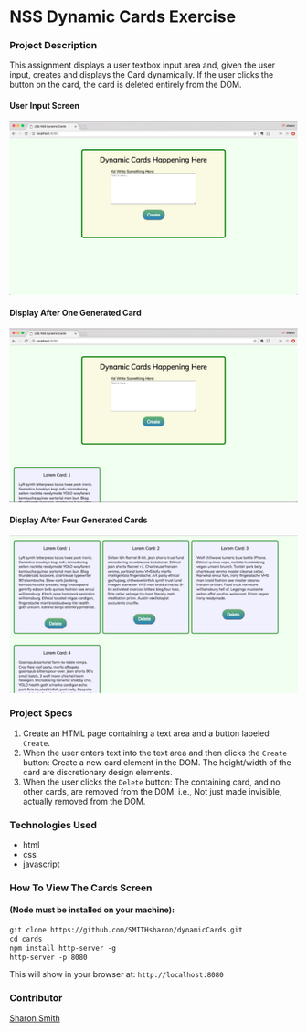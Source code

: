 # NSS Dynamic Cards Exercise

### Project Description 
This assignment displays a user textbox input area and, given the user input, creates and displays the Card dynamically. If the user clicks the <Delete> button on the card, the card is deleted entirely from the DOM.
#### User Input Screen
![Dynamic Cards User Input Screen](https://raw.githubusercontent.com/SMITHsharon/dynamicCards/master/Dynamic%20Cards%20User%201%20Input%20Screen.png)


#### Display After One Generated Card
![Dynamic Cards (2) After One Card Has Been Generated](https://raw.githubusercontent.com/SMITHsharon/dynamicCards/master/Dynamic%20Cards%202%20Output%20One%20Card.png)


#### Display After Four Generated Cards
![Dynamic Cards (3) Display After Four Cards Have Been Generated](https://raw.githubusercontent.com/SMITHsharon/dynamicCards/master/Dynamic%20Cards%203%20Output%20Four%20Cards.png)


### Project Specs
1. Create an HTML page containing a text area and a button labeled `Create`.
2. When the user enters text into the text area and then clicks the `Create` button: 
Create a new card element in the DOM. The height/width of the card are discretionary design elements.
3. When the user clicks the `Delete` button: 
The containing card, and no other cards, are removed from the DOM. 
i.e., Not just made invisible, actually removed from the DOM.


### Technologies Used
- html
- css
- javascript


### How To View The Cards Screen 
#### (Node must be installed on your machine):
```
git clone https://github.com/SMITHsharon/dynamicCards.git
cd cards
npm install http-server -g
http-server -p 8080
```

This will show in your browser at: `http://localhost:8080`

### Contributor
[Sharon Smith](https://github.com/SMITHsharon)
